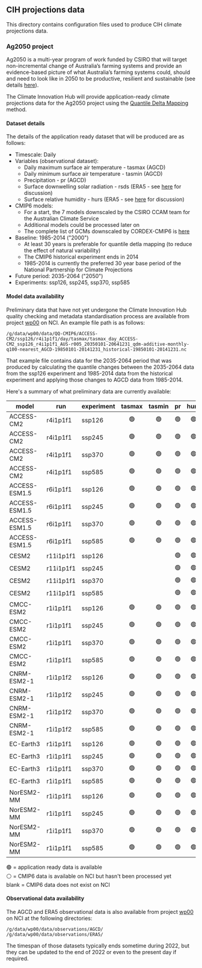 ## CIH projections data

This directory contains configuration files used to produce CIH climate projections data. 

### Ag2050 project

Ag2050 is a multi-year program of work funded by CSIRO that will target non-incremental change of Australia’s farming systems
and provide an evidence-based picture of what Australia’s farming systems could,
should and need to look like in 2050 to be productive, resilient and sustainable
(see details [here](https://confluence.csiro.au/pages/viewpage.action?pageId=1706583873)).

The Climate Innovation Hub will provide application-ready climate projections data
for the Ag2050 project using the [Quantile Delta Mapping](https://github.com/climate-innovation-hub/qqscale/blob/master/docs/method_qdm.md) method.

#### Dataset details

The details of the application ready dataset that will be produced are as follows:
- Timescale: Daily
- Variables (observational dataset):
  - Daily maximum surface air temperature - tasmax (AGCD)
  - Daily minimum surface air temperature - tasmin (AGCD)
  - Precipitation - pr (AGCD)
  - Surface downwelling solar radiation - rsds (ERA5 - see [here](https://github.com/AusClimateService/npcp/issues/22) for discussion)
  - Surface relative humidity - hurs (ERA5 - see [here](https://github.com/AusClimateService/npcp/issues/2) for discussion)
- CMIP6 models:
  - For a start, the 7 models downscaled by the CSIRO CCAM team for the Australian Climate Service
  - Additional models could be processed later on
  - The complete list of GCMs downscaled by CORDEX-CMIP6 is [here](https://opus.nci.org.au/display/CMIP/CMIP6-CORDEX+datasets)
- Baseline: 1985-2014 ("2000")
  - At least 30 years is preferable for quantile detla mapping (to reduce the effect of natural variability)
  - The CMIP6 historical experiment ends in 2014
  - 1985-2014 is currently the preferred 30 year base period of the National Partnership for Climate Projections
- Future period: 2035-2064 ("2050")
- Experiments: ssp126, ssp245, ssp370, ssp585

#### Model data availability

Preliminary data that have not yet undergone
the Climate Innovation Hub quality checking and metadata standardisation process
are available from project [wp00](https://my.nci.org.au/mancini/project/wp00) on NCI.
An example file path is as follows:
```
/g/data/wp00/data/QQ-CMIP6/ACCESS-CM2/ssp126/r4i1p1f1/day/tasmax/tasmax_day_ACCESS-CM2_ssp126_r4i1p1f1_AUS-r005_20350101-20641231_qdm-additive-monthly-q100-nearest_AGCD-19850101-20141231_historical-19850101-20141231.nc
```
That example file contains data for the 2035-2064 period that was produced by
calculating the quantile changes between the 2035-2064 data from the ssp126 experiment
and 1985-2014 data from the historical experiment and applying those changes
to AGCD data from 1985-2014.

Here's a summary of what preliminary data are currently available:

| model | run | experiment | tasmax | tasmin | pr | hurs | rsds | 
| ---   | --- | ---        | :-:    | :-:    | :-:| :-:  | :-:  |
| ACCESS-CM2 | r4i1p1f1 | ssp126 | :green_circle: | :green_circle: | :green_circle: | :green_circle: | :green_circle: |
| ACCESS-CM2 | r4i1p1f1 | ssp245 | :green_circle: | :green_circle: | :green_circle: | :green_circle: | :green_circle: |
| ACCESS-CM2 | r4i1p1f1 | ssp370 | :green_circle: | :green_circle: | :green_circle: | :green_circle: | :green_circle: |
| ACCESS-CM2 | r4i1p1f1 | ssp585 | :green_circle: | :green_circle: | :green_circle: | :green_circle: | :green_circle: |
| ACCESS-ESM1.5 | r6i1p1f1 | ssp126 | :green_circle: | :green_circle: | :green_circle: | :green_circle: | :green_circle: |
| ACCESS-ESM1.5 | r6i1p1f1 | ssp245 | :green_circle: | :green_circle: | :green_circle: | :green_circle: | :green_circle: |
| ACCESS-ESM1.5 | r6i1p1f1 | ssp370 | :green_circle: | :green_circle: | :green_circle: | :green_circle: | :green_circle: |
| ACCESS-ESM1.5 | r6i1p1f1 | ssp585 | :green_circle: | :green_circle: | :green_circle: | :green_circle: | :green_circle: |
| CESM2 | r11i1p1f1 | ssp126 | | | :green_circle: | :green_circle: | :green_circle: |
| CESM2 | r11i1p1f1 | ssp245 | | | :green_circle: | :green_circle: | :green_circle: |
| CESM2 | r11i1p1f1 | ssp370 | | | :green_circle: | :green_circle: | :green_circle: |
| CESM2 | r11i1p1f1 | ssp585 | | | :green_circle: | :green_circle: | :green_circle: |
| CMCC-ESM2 | r1i1p1f1 | ssp126 | :green_circle: | :green_circle: | :green_circle: | :green_circle: | :green_circle: |
| CMCC-ESM2 | r1i1p1f1 | ssp245 | :green_circle: | :green_circle: | :green_circle: | :green_circle: | :green_circle: |
| CMCC-ESM2 | r1i1p1f1 | ssp370 | :green_circle: | :green_circle: | :green_circle: | :green_circle: | :green_circle: |
| CMCC-ESM2 | r1i1p1f1 | ssp585 | :green_circle: | :green_circle: | :green_circle: | :green_circle: | :green_circle: |
| CNRM-ESM2-1 | r1i1p1f2 | ssp126 | :green_circle: | :green_circle: | :green_circle: | :green_circle: | :green_circle: |
| CNRM-ESM2-1 | r1i1p1f2 | ssp245 | :green_circle: | :green_circle: | :green_circle: | :green_circle: | :green_circle: |
| CNRM-ESM2-1 | r1i1p1f2 | ssp370 | :green_circle: | :green_circle: | :green_circle: | :green_circle: | :green_circle: |
| CNRM-ESM2-1 | r1i1p1f2 | ssp585 | :green_circle: | :green_circle: | :green_circle: | :green_circle: | :green_circle: |
| EC-Earth3 | r1i1p1f1 | ssp126 | :green_circle: | :green_circle: | :green_circle: | :green_circle: | :green_circle: |
| EC-Earth3 | r1i1p1f1 | ssp245 | :green_circle: | :green_circle: | :green_circle: | :green_circle: | :green_circle: |
| EC-Earth3 | r1i1p1f1 | ssp370 | :green_circle: | :green_circle: | :green_circle: | :green_circle: | :green_circle: |
| EC-Earth3 | r1i1p1f1 | ssp585 | :green_circle: | :green_circle: | :green_circle: | :green_circle: | :green_circle: |
| NorESM2-MM | r1i1p1f1 | ssp126 | :green_circle: | :green_circle: | :green_circle: | :green_circle: | :white_circle: |
| NorESM2-MM | r1i1p1f1 | ssp245 | :green_circle: | :green_circle: | :green_circle: | :green_circle: | :green_circle: |
| NorESM2-MM | r1i1p1f1 | ssp370 | :green_circle: | :green_circle: | :green_circle: | :green_circle: | :green_circle: |
| NorESM2-MM | r1i1p1f1 | ssp585 | :green_circle: | :green_circle: | :green_circle: | :green_circle: | :green_circle: |

:green_circle: = application ready data is available  
:white_circle: = CMIP6 data is available on NCI but hasn't been processed yet  
blank = CMIP6 data does not exist on NCI

#### Observational data availability

The AGCD and ERA5 observational data is also available
from project [wp00](https://my.nci.org.au/mancini/project/wp00) on NCI at the following directories:
```
/g/data/wp00/data/observations/AGCD/
/g/data/wp00/data/observations/ERA5/
```
The timespan of those datasets typically ends sometime during 2022,
but they can be updated to the end of 2022 or even to the present day if required.
